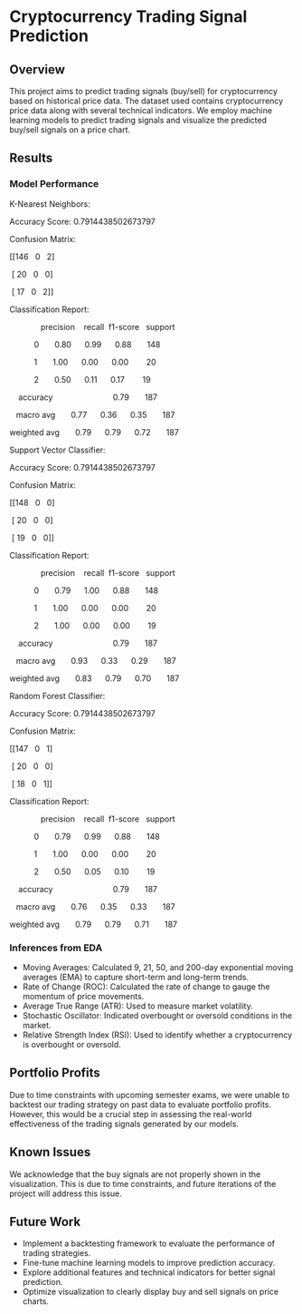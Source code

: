 Cryptocurrency Trading Signal Prediction
========================================

Overview
--------

This project aims to predict trading signals (buy/sell) for cryptocurrency based on historical price data. The dataset used contains cryptocurrency price data along with several technical indicators. We employ machine learning models to predict trading signals and visualize the predicted buy/sell signals on a price chart.

Results
-------

### Model Performance


K-Nearest Neighbors:

Accuracy Score: 0.7914438502673797

Confusion Matrix:

[[146   0   2]

 [ 20   0   0]

 [ 17   0   2]]

Classification Report:

              precision    recall  f1-score   support

           0       0.80      0.99      0.88       148

           1       1.00      0.00      0.00        20

           2       0.50      0.11      0.17        19

    accuracy                           0.79       187

   macro avg       0.77      0.36      0.35       187

weighted avg       0.79      0.79      0.72       187

Support Vector Classifier:

Accuracy Score: 0.7914438502673797

Confusion Matrix:

[[148   0   0]

 [ 20   0   0]

 [ 19   0   0]]

Classification Report:

              precision    recall  f1-score   support

           0       0.79      1.00      0.88       148

           1       1.00      0.00      0.00        20

           2       1.00      0.00      0.00        19

    accuracy                           0.79       187

   macro avg       0.93      0.33      0.29       187

weighted avg       0.83      0.79      0.70       187

Random Forest Classifier:

Accuracy Score: 0.7914438502673797

Confusion Matrix:

[[147   0   1]

 [ 20   0   0]

 [ 18   0   1]]

Classification Report:

              precision    recall  f1-score   support

           0       0.79      0.99      0.88       148

           1       1.00      0.00      0.00        20

           2       0.50      0.05      0.10        19

    accuracy                           0.79       187

   macro avg       0.76      0.35      0.33       187

weighted avg       0.79      0.79      0.71       187
### Inferences from EDA

-   Moving Averages: Calculated 9, 21, 50, and 200-day exponential moving averages (EMA) to capture short-term and long-term trends.
-   Rate of Change (ROC): Calculated the rate of change to gauge the momentum of price movements.
-   Average True Range (ATR): Used to measure market volatility.
-   Stochastic Oscillator: Indicated overbought or oversold conditions in the market.
-   Relative Strength Index (RSI): Used to identify whether a cryptocurrency is overbought or oversold.

Portfolio Profits
-----------------

Due to time constraints with upcoming semester exams, we were unable to backtest our trading strategy on past data to evaluate portfolio profits. However, this would be a crucial step in assessing the real-world effectiveness of the trading signals generated by our models.

Known Issues
------------

We acknowledge that the buy signals are not properly shown in the visualization. This is due to time constraints, and future iterations of the project will address this issue.

Future Work
-----------

-   Implement a backtesting framework to evaluate the performance of trading strategies.
-   Fine-tune machine learning models to improve prediction accuracy.
-   Explore additional features and technical indicators for better signal prediction.
-   Optimize visualization to clearly display buy and sell signals on price charts.

